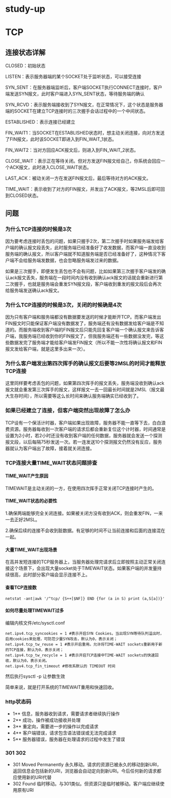 # study-up

# TCP
## 连接状态详解

CLOSED：初始状态

LISTEN：表示服务器端的某个SOCKET处于监听状态，可以接受连接

SYN_SENT：在服务器端监听后，客户端SOCKET执行CONNECT连接时，客户端发送SYN报文，此时客户端进入SYN_SENT状态，等待服务端的确认

SYN_RCVD：表示服务端接收到了SYN报文，在正常情况下，这个状态是服务器端的SOCKET在建立TCP连接时的三次握手会话过程中的一个中间状态。

ESTABLISHED：表示连接已经建立

FIN_WAIT1：当SOCKET在ESTABLISHED状态时，想主动关闭连接，向对方发送了FIN报文，此时该SOCKET即进入到FIN_WAIT_1状态。

FIN_WAIT2：当对方回应ACK报文后，则进入到FIN_WAIT_2状态。

CLOSE_WAIT：表示正在等待关闭。但对方发送FIN报文给自己，你系统会回应一个ACK报文，此时进入CLOSE_WAIT状态。

LAST_ACK：被动关闭一方在发送FIN报文后，最后等待对方的ACK报文。

TIME_WAIT：表示收到了对方的FIN报文，并发出了ACK报文，等2MSL后即可回到CLOSED状态。

## 问题

### 为什么TCP连接的时候是3次

因为要考虑连接时丢包的问题，如果只握手2次，第二次握手时如果服务端发给客户端的确认报文段丢失，此时服务端已经准备好了收发数据，而客户端一直没收到服务端的确认报文，所以客户端就不知道服务端是否已经准备好了，这种情况下客户端不会给服务端发数据，也会忽略服务端发过来的数据。

如果是三次握手，即便发生丢包也不会有问题，比如如果第三次握手客户端发的确认ack报文丢失，服务端在一段时间内没有收到确认ack报文的话就会重新进行第二次握手，也就是服务端会重发SYN报文段，客户端收到重发的报文段后会再次给服务端发送确认ack报文。



### 为什么TCP连接的时候是3次，关闭的时候确是4次

因为只有客户端和服务端都没有数据要发送的时候才能断开TCP。而客户端发出FIN报文时只能保证客户端没有数据发了，服务端还有没有数据发给客户端是不知道的。而服务端收到客户端的FIN报文后只能先回复客户端一个确认报文来告诉客户端，我服务端已经收到你的FIN报文了，但我服务端还有一些数据没发完，等这些数据发完了服务端才能给客户端发FIN报文（所以不能一次性将确认报文和FIN报文发给客户端，就是这里多出来一次）。



### 为什么客户端发出第四次挥手的确认报文后要等2MSL的时间才能释放TCP连接

这里同样要考虑丢包的问题，如果第四次挥手的报文丢失，服务端没收到确认ack报文就会重发第三次挥手的报文，这样报文一去一回最长时间就是2MSL（报文最大生存时间），所以需要等这么长时间来确认服务端确实已经收到了。



### 如果已经建立了连接，但客户端突然出现故障了怎么办

TCP设有一个保活计时器，客户端如果出现故障，服务器不能一直等下去，白白浪费资源。服务器每收到一次客户端的请求后都会重新复位这个计时器，时间通常是设置为2小时，若2小时还没有收到客户端的任何数据，服务器就会发送一个探测报文段，以后每隔75秒发送一次。若一连发送10个探测报文仍然没有反应，服务器就认为客户端出了故障，接着就关闭连接。



### TCP连接大量TIME_WAIT状态问题排查

#### TIME_WAIT产生原因

TIMEWAIT是主动关闭的一方，在使用四次挥手正常关闭TCP连接时产生的。

#### TIME_WAIT状态的必要性

1.确保两端能够完全关闭连接。如果被关闭方没有收到ACK，则会重发FIN，一来一去正好2MSL。

2.确保后续的连接不会收到脏数据。有足够的时间不让当前连接和后面的连接混在一起。

#### 大量TIME_WAIT出现场景

在高并发短连接的TCP服务器上，当服务器处理完请求后立即按照主动正常关闭连接这个场景下，会出现大量socket处于TIMEWAIT状态。如果客户端的并发量持续很高，此时部分客户端会显示连接不上。

#### 查看TCP连接数

```shell
netstat -ant|awk '/^tcp/ {S++[$NF]} END {for (a in S) print (a,S[a])}'
```

#### 如何尽量处理TIMEWAIT过多

编辑内核文件/etc/sysctl.conf

```shell
net.ipv4.tcp_syncookies = 1 #表示开启SYN Cookies。当出现SYN等待队列溢出时，启用cookies来处理，可防范少量SYN攻击，默认为0，表示关闭；
net.ipv4.tcp_tw_reuse = 1 #表示开启重用。允许将TIME-WAIT sockets重新用于新的TCP连接，默认为0，表示关闭；
net.ipv4.tcp_tw_recycle = 1 #表示开启TCP连接中TIME-WAIT sockets的快速回收，默认为0，表示关闭。
net.ipv4.tcp_fin_timeout #修改系默认的 TIMEOUT 时间
```

然后执行sysctl -p 让参数生效

简单来说，就是打开系统的TIMEWAIT重用和快速回收。

### http状态码
* 1**	信息，服务器收到请求，需要请求者继续执行操作
* 2**	成功，操作被成功接收并处理
* 3**	重定向，需要进一步的操作以完成请求
* 4**	客户端错误，请求包含语法错误或无法完成请求
* 5**	服务器错误，服务器在处理请求的过程中发生了错误

### 301 302
* 301	Moved Permanently	永久移动。请求的资源已被永久的移动到新URI，返回信息会包括新的URI，浏览器会自动定向到新URI。今后任何新的请求都应使用新的URI代替
* 302	Found	临时移动。与301类似。但资源只是临时被移动。客户端应继续使用原有URI
